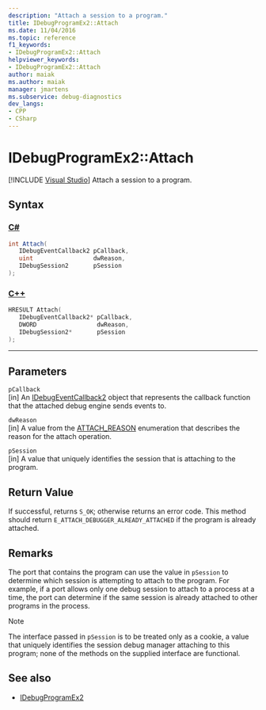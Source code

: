 ```yaml
---
description: "Attach a session to a program."
title: IDebugProgramEx2::Attach
ms.date: 11/04/2016
ms.topic: reference
f1_keywords:
- IDebugProgramEx2::Attach
helpviewer_keywords:
- IDebugProgramEx2::Attach
author: maiak
ms.author: maiak
manager: jmartens
ms.subservice: debug-diagnostics
dev_langs:
- CPP
- CSharp
---
```

# IDebugProgramEx2::Attach

 [!INCLUDE [Visual Studio](~/includes/applies-to-version/vs-windows-only.md)]
Attach a session to a program.

## Syntax

### [C#](#tab/csharp)
```csharp
int Attach( 
   IDebugEventCallback2 pCallback,
   uint                 dwReason,
   IDebugSession2       pSession
);
```
### [C++](#tab/cpp)
```cpp
HRESULT Attach( 
   IDebugEventCallback2* pCallback,
   DWORD                 dwReason,
   IDebugSession2*       pSession
);
```
---

## Parameters
`pCallback`\
[in] An [IDebugEventCallback2](../../../extensibility/debugger/reference/idebugeventcallback2.md) object that represents the callback function that the attached debug engine sends events to.

`dwReason`\
[in] A value from the [ATTACH_REASON](../../../extensibility/debugger/reference/attach-reason.md) enumeration that describes the reason for the attach operation.

`pSession`\
[in] A value that uniquely identifies the session that is attaching to the program.

## Return Value
 If successful, returns `S_OK`; otherwise returns an error code. This method should return `E_ATTACH_DEBUGGER_ALREADY_ATTACHED` if the program is already attached.

## Remarks
 The port that contains the program can use the value in `pSession` to determine which session is attempting to attach to the program. For example, if a port allows only one debug session to attach to a process at a time, the port can determine if the same session is already attached to other programs in the process.

> [!NOTE]
> The interface passed in `pSession` is to be treated only as a cookie, a value that uniquely identifies the session debug manager attaching to this program; none of the methods on the supplied interface are functional.

## See also
- [IDebugProgramEx2](../../../extensibility/debugger/reference/idebugprogramex2.md)

